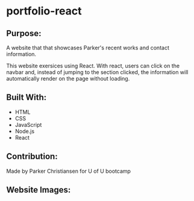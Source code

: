 # portfolio-react

## Purpose:
A website that that showcases Parker's recent works and contact information.

This website exersices using React. With react, users can click on the navbar and, instead of jumping to the section clicked, the information will automatically render on the page without loading.

## Built With:
* HTML
* CSS
* JavaScript
* Node.js
* React

## Contribution:
Made by Parker Christiansen for U of U bootcamp

## Website Images:
